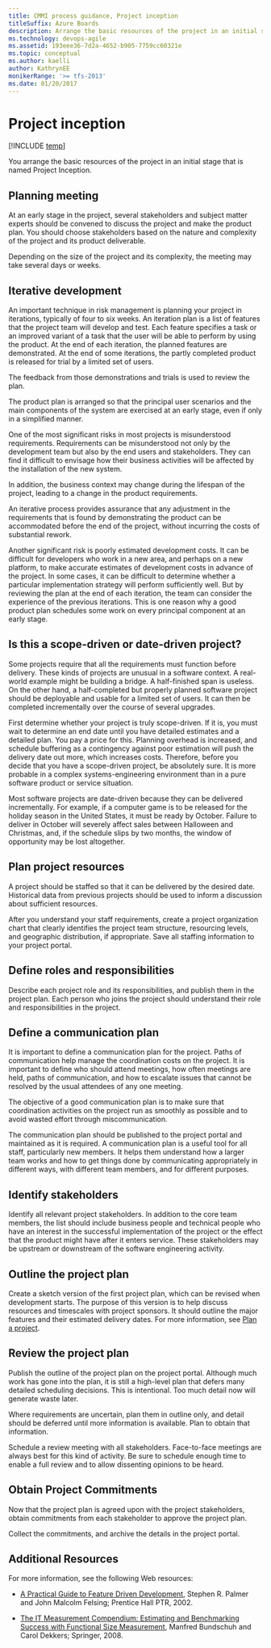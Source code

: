 ```yaml
---
title: CMMI process guidance, Project inception
titleSuffix: Azure Boards
description: Arrange the basic resources of the project in an initial stage.
ms.technology: devops-agile
ms.assetid: 193eee36-7d2a-4652-b905-7759cc60321e
ms.topic: conceptual
ms.author: kaelli
author: KathrynEE
monikerRange: '>= tfs-2013'
ms.date: 01/20/2017
---
```


# Project inception

[!INCLUDE [temp](../../../includes/version-vsts-tfs-all-versions.md)]

You arrange the basic resources of the project in an initial stage that is named Project Inception.

## <a name="PlanningMeeting"></a> Planning meeting

At an early stage in the project, several stakeholders and subject matter experts should be convened to discuss the project and make the product plan. You should choose stakeholders based on the nature and complexity of the project and its product deliverable.

Depending on the size of the project and its complexity, the meeting may take several days or weeks.

## <a name="Iterative"></a> Iterative development

An important technique in risk management is planning your project in iterations, typically of four to six weeks. An iteration plan is a list of features that the project team will develop and test. Each feature specifies a task or an improved variant of a task that the user will be able to perform by using the product. At the end of each iteration, the planned features are demonstrated. At the end of some iterations, the partly completed product is released for trial by a limited set of users.

The feedback from those demonstrations and trials is used to review the plan.

The product plan is arranged so that the principal user scenarios and the main components of the system are exercised at an early stage, even if only in a simplified manner.

One of the most significant risks in most projects is misunderstood requirements. Requirements can be misunderstood not only by the development team but also by the end users and stakeholders. They can find it difficult to envisage how their business activities will be affected by the installation of the new system.

In addition, the business context may change during the lifespan of the project, leading to a change in the product requirements.

An iterative process provides assurance that any adjustment in the requirements that is found by demonstrating the product can be accommodated before the end of the project, without incurring the costs of substantial rework.

Another significant risk is poorly estimated development costs. It can be difficult for developers who work in a new area, and perhaps on a new platform, to make accurate estimates of development costs in advance of the project. In some cases, it can be difficult to determine whether a particular implementation strategy will perform sufficiently well. But by reviewing the plan at the end of each iteration, the team can consider the experience of the previous iterations. This is one reason why a good product plan schedules some work on every principal component at an early stage.

## <a name="ScopeOrDateDriven"></a> Is this a scope-driven or date-driven project?

Some projects require that all the requirements must function before delivery. These kinds of projects are unusual in a software context. A real-world example might be building a bridge. A half-finished span is useless. On the other hand, a half-completed but properly planned software project should be deployable and usable for a limited set of users. It can then be completed incrementally over the course of several upgrades.

First determine whether your project is truly scope-driven. If it is, you must wait to determine an end date until you have detailed estimates and a detailed plan. You pay a price for this. Planning overhead is increased, and schedule buffering as a contingency against poor estimation will push the delivery date out more, which increases costs. Therefore, before you decide that you have a scope-driven project, be absolutely sure. It is more probable in a complex systems-engineering environment than in a pure software product or service situation.

Most software projects are date-driven because they can be delivered incrementally. For example, if a computer game is to be released for the holiday season in the United States, it must be ready by October. Failure to deliver in October will severely affect sales between Halloween and Christmas, and, if the schedule slips by two months, the window of opportunity may be lost altogether.

## <a name="PlanProjectResources"></a> Plan project resources

A project should be staffed so that it can be delivered by the desired date. Historical data from previous projects should be used to inform a discussion about sufficient resources.

After you understand your staff requirements, create a project organization chart that clearly identifies the project team structure, resourcing levels, and geographic distribution, if appropriate. Save all staffing information to your project portal.

## <a name="DefineRolesAndResponsibilities"></a> Define roles and responsibilities

Describe each project role and its responsibilities, and publish them in the project plan. Each person who joins the project should understand their role and responsibilities in the project.

## <a name="DefineCommunicationPlan"></a> Define a communication plan

It is important to define a communication plan for the project. Paths of communication help manage the coordination costs on the project. It is important to define who should attend meetings, how often meetings are held, paths of communication, and how to escalate issues that cannot be resolved by the usual attendees of any one meeting.

The objective of a good communication plan is to make sure that coordination activities on the project run as smoothly as possible and to avoid wasted effort through miscommunication.

The communication plan should be published to the project portal and maintained as it is required. A communication plan is a useful tool for all staff, particularly new members. It helps them understand how a larger team works and how to get things done by communicating appropriately in different ways, with different team members, and for different purposes.

## <a name="IdentifyStakeHolders"></a> Identify stakeholders

Identify all relevant project stakeholders. In addition to the core team members, the list should include business people and technical people who have an interest in the successful implementation of the project or the effect that the product might have after it enters service. These stakeholders may be upstream or downstream of the software engineering activity.

## <a name="Outline"></a> Outline the project plan

Create a sketch version of the first project plan, which can be revised when development starts. The purpose of this version is to help discuss resources and timescales with project sponsors. It should outline the major features and their estimated delivery dates. For more information, see [Plan a project](guidance-plan-a-project-cmmi.md).

## <a name="ReviewProjectPlan"></a> Review the project plan

Publish the outline of the project plan on the project portal. Although much work has gone into the plan, it is still a high-level plan that defers many detailed scheduling decisions. This is intentional. Too much detail now will generate waste later.

Where requirements are uncertain, plan them in outline only, and detail should be deferred until more information is available. Plan to obtain that information.

Schedule a review meeting with all stakeholders. Face-to-face meetings are always best for this kind of activity. Be sure to schedule enough time to enable a full review and to allow dissenting opinions to be heard.

## <a name="ObtainProjectCommitments"></a> Obtain Project Commitments

Now that the project plan is agreed upon with the project stakeholders, obtain commitments from each stakeholder to approve the project plan.

Collect the commitments, and archive the details in the project portal.

## <a name="AdditionalResources"></a> Additional Resources

For more information, see the following Web resources:

* [A Practical Guide to Feature Driven Development](https://go.microsoft.com/fwlink/?LinkId=179021), Stephen R. Palmer and John Malcolm Felsing; Prentice Hall PTR, 2002.

* [The IT Measurement Compendium: Estimating and Benchmarking Success with Functional Size Measurement](https://go.microsoft.com/fwlink/?LinkId=179022), Manfred Bundschuh and Carol Dekkers; Springer, 2008.

